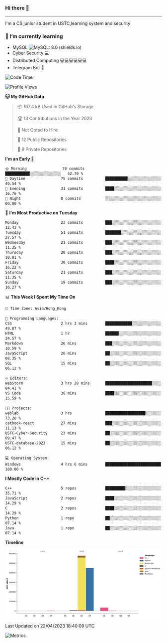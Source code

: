 ### Hi there 👋

<!--
**aozaki-touko/aozaki-touko** is a ✨ _special_ ✨ repository because its `README.md` (this file) appears on your GitHub profile.

Here are some ideas to get you started:

-  ...
- 🌱 I’m currently learning ...
- 👯 I’m looking to collaborate on ...
- 🤔 I’m looking for help with ...
- 💬 Ask me about ...
- 📫 How to reach me: ...
- 😄 Pronouns: ...
- ⚡ Fun fact: ...
-->

---

I'm a CS junior student in USTC,learning system and security



### 🌱 I’m currently learning

- MySQL ![MySQL: 8.0 (shields.io)](https://img.shields.io/badge/MySQL-8.0-blue)
- Cyber Security :computer:
- Distributed Computing :computer::computer::computer::computer::computer::computer:
- Telegram Bot :robot:



<!--START_SECTION:waka-->
![Code Time](http://img.shields.io/badge/Code%20Time-4%20hrs%206%20mins-blue)

![Profile Views](http://img.shields.io/badge/Profile%20Views-160-blue)

**🐱 My GitHub Data** 

> 📦 107.4 kB Used in GitHub's Storage 
 > 
> 🏆 13 Contributions in the Year 2023
 > 
> 🚫 Not Opted to Hire
 > 
> 📜 12 Public Repositories 
 > 
> 🔑 9 Private Repositories 
 > 
**I'm an Early 🐤** 

```text
🌞 Morning                79 commits          ███████████░░░░░░░░░░░░░░   42.70 % 
🌆 Daytime                75 commits          ██████████░░░░░░░░░░░░░░░   40.54 % 
🌃 Evening                31 commits          ████░░░░░░░░░░░░░░░░░░░░░   16.76 % 
🌙 Night                  0 commits           ░░░░░░░░░░░░░░░░░░░░░░░░░   00.00 % 
```
📅 **I'm Most Productive on Tuesday** 

```text
Monday                   23 commits          ███░░░░░░░░░░░░░░░░░░░░░░   12.43 % 
Tuesday                  51 commits          ███████░░░░░░░░░░░░░░░░░░   27.57 % 
Wednesday                21 commits          ███░░░░░░░░░░░░░░░░░░░░░░   11.35 % 
Thursday                 20 commits          ███░░░░░░░░░░░░░░░░░░░░░░   10.81 % 
Friday                   30 commits          ████░░░░░░░░░░░░░░░░░░░░░   16.22 % 
Saturday                 21 commits          ███░░░░░░░░░░░░░░░░░░░░░░   11.35 % 
Sunday                   19 commits          ███░░░░░░░░░░░░░░░░░░░░░░   10.27 % 
```


📊 **This Week I Spent My Time On** 

```text
🕑︎ Time Zone: Asia/Hong_Kong

💬 Programming Languages: 
CSS                      2 hrs 3 mins        ████████████░░░░░░░░░░░░░   49.87 % 
HTML                     1 hr                ██████░░░░░░░░░░░░░░░░░░░   24.57 % 
Markdown                 26 mins             ███░░░░░░░░░░░░░░░░░░░░░░   10.59 % 
JavaScript               20 mins             ██░░░░░░░░░░░░░░░░░░░░░░░   08.35 % 
SQL                      15 mins             ██░░░░░░░░░░░░░░░░░░░░░░░   06.12 % 

🔥 Editors: 
WebStorm                 3 hrs 28 mins       █████████████████████░░░░   84.41 % 
VS Code                  38 mins             ████░░░░░░░░░░░░░░░░░░░░░   15.59 % 

🐱‍💻 Projects: 
weblab                   3 hrs               ██████████████████░░░░░░░   73.28 % 
catbook-react            27 mins             ███░░░░░░░░░░░░░░░░░░░░░░   11.13 % 
USTC-Cyber-Security      23 mins             ██░░░░░░░░░░░░░░░░░░░░░░░   09.47 % 
USTC-database-2023       15 mins             ██░░░░░░░░░░░░░░░░░░░░░░░   06.12 % 

💻 Operating System: 
Windows                  4 hrs 6 mins        █████████████████████████   100.00 % 
```

**I Mostly Code in C++** 

```text
C++                      5 repos             █████████░░░░░░░░░░░░░░░░   35.71 % 
JavaScript               2 repos             ████░░░░░░░░░░░░░░░░░░░░░   14.29 % 
C                        2 repos             ████░░░░░░░░░░░░░░░░░░░░░   14.29 % 
Python                   1 repo              ██░░░░░░░░░░░░░░░░░░░░░░░   07.14 % 
Java                     1 repo              ██░░░░░░░░░░░░░░░░░░░░░░░   07.14 % 
```



**Timeline**

![Lines of Code chart](https://raw.githubusercontent.com/aozaki-touko/aozaki-touko/main/assets/bar_graph.png)


 Last Updated on 22/04/2023 18:40:09 UTC
<!--END_SECTION:waka-->
![Metrics](https://metrics.lecoq.io/aozaki-touko?template=classic&base.header=0&habits=1&languages=1&fortune=1&base=header%2C%20activity%2C%20community%2C%20repositories%2C%20metadata&base.indepth=false&base.hireable=false&base.skip=false&languages=false&languages.limit=8&languages.threshold=0%25&languages.other=false&languages.colors=github&languages.sections=most-used&languages.indepth=false&languages.analysis.timeout=15&languages.analysis.timeout.repositories=7.5&languages.categories=markup%2C%20programming&languages.recent.categories=markup%2C%20programming&languages.recent.load=300&languages.recent.days=14&habits=false&habits.from=200&habits.days=14&habits.facts=true&habits.charts=false&habits.charts.type=classic&habits.trim=false&habits.languages.limit=8&habits.languages.threshold=0%25&fortune=false&config.timezone=Asia%2FHong_Kong)
